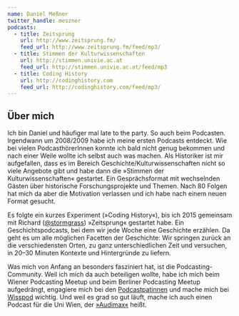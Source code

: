 ```yaml
---
name: Daniel Meßner
twitter_handle: meszner
podcasts:
  - title: Zeitsprung
    url: http://www.zeitsprung.fm/
    feed_url: http://www.zeitsprung.fm/feed/mp3/
  - title: Stimmen der Kulturwissenschaften
    url: http://stimmen.univie.ac.at
    feed_url: http://stimmen.univie.ac.at/feed/mp3
  - title: Coding History
    url: http://codinghistory.com
    feed_url: http://codinghistory.com/feed/mp3/
---
```


## Über mich

Ich bin Daniel und häufiger mal late to the party. So auch beim Podcasten. Irgendwann um 2008/2009 habe ich meine ersten Podcasts entdeckt. Wie bei vielen PodcasthörerInnen konnte ich bald nicht genug bekommen und nach einer Weile wollte ich selbst auch was machen. Als Historiker ist mir aufgefallen, dass es im Bereich Geschichte/Kulturwissenschaften nicht so viele Angebote gibt und habe dann die »Stimmen der Kulturwissenschaften« gestartet. Ein Gesprächsformat mit wechselnden Gästen über historische Forschungsprojekte und Themen. Nach 80 Folgen hat mich da aber die Motivation verlassen und ich habe nach einem neuen Format gesucht.

Es folgte ein kurzes Experiment (»Coding History«), bis ich 2015 gemeinsam mit Richard ([@stormgrass](https://twitter.com/stormgrass)) »Zeitsprung« gestartet habe. Ein Geschichtspodcasts, bei dem wir jede Woche eine Geschichte erzählen. Da geht es um alle möglichen Facetten der Geschichte: Wir springen zurück an die verschiedensten Orten, zu ganz unterschiedlichen Zeit und versuchen, in 20–30 Minuten Kontexte und Hintergründe zu liefern.

Was mich von Anfang an besonders fasziniert hat, ist die Podcasting-Community. Weil ich mich da auch beteiligen wollte, habe ich mich beim Wiener Podcasting Meetup und beim Berliner Podcasting Meetup aufgedrängt, engagiere mich bei den [Podcastpatinnen](http://das-sendezentrum.de/projekt/podcastpat_innen/) und mache mich bei [Wisspod](http://wisspod.de) wichtig. Und weil es grad so gut läuft, mache ich auch einen Podcast für die Uni Wien, der [»Audimax«](http://medienportal.univie.ac.at/uniview/podcast/) heißt.
